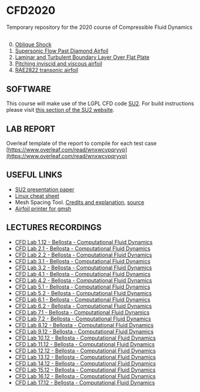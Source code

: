 # CFD2020
Temporary repository for the 2020 course of Compressible Fluid Dynamics
## 
0. [Oblique Shock](OBLIQUE_SHOCK)
1. [Supersonic Flow Past Diamond Airfoil](DIAMOND)
2. [Laminar and Turbulent Boundary Layer Over Flat Plate](FLAT_PLATE)
3. [Pitching inviscid and viscous airfoil](PITCHING)
4. [RAE2822 transonic airfoil](RAE2822)


## SOFTWARE
This course will make use of the LGPL CFD code [SU2](https://su2code.github.io). For build instructions please visit [this section of the SU2 website](https://su2code.github.io/docs_v7/Build-SU2-Linux-MacOS/).

## LAB REPORT
Overleaf template of the report to compile for each test case 
[https://www.overleaf.com/read/wnxwcvpqryvp](https://www.overleaf.com/read/wnxwcvpqryvp)

## USEFUL LINKS
- [SU2 presentation paper](utils/SU2_AIAA2016.pdf)
- [Linux cheat sheet](utils/Linux_cheat_sheet.pdf)
- Mesh Spacing Tool. [Credits and explanation](https://www.cfd-online.com/Forums/openfoam-meshing/61785-blockmesh-grading-calculator.html), [source](utils/MeshSpace.zip)
- [Airfoil printer for gmsh](utils/printGeo)

## LECTURES RECORDINGS
- [CFD Lab 1.12 - Bellosta - Computational Fluid Dynamics](https://politecnicomilano.webex.com/recordingservice/sites/politecnicomilano/recording/playback/2d2414bf22da4254a62d96b5c5bd9668)
- [CFD Lab 2.1 - Bellosta - Computational Fluid Dynamics](https://politecnicomilano.webex.com/recordingservice/sites/politecnicomilano/recording/playback/aec5aabcd80d409996b366d2c7bf1a0d)
- [CFD Lab 2.2 - Bellosta - Computational Fluid Dynamics](https://politecnicomilano.webex.com/recordingservice/sites/politecnicomilano/recording/playback/8fcdc9bf1650401c886cd06d4b1df538)
- [CFD Lab 3.1 - Bellosta - Computational Fluid Dynamics](https://politecnicomilano.webex.com/recordingservice/sites/politecnicomilano/recording/playback/ed367cdbd3284265add251ee6894a752)
- [CFD Lab 3.2 - Bellosta - Computational Fluid Dynamics](https://politecnicomilano.webex.com/recordingservice/sites/politecnicomilano/recording/playback/fd2924a67d5348b8a41452dfd25bce9b)
- [CFD Lab 4.1 - Bellosta - Computational Fluid Dynamics](https://politecnicomilano.webex.com/recordingservice/sites/politecnicomilano/recording/playback/ebc3cd5d0a9741449371be3b26f77e6e)
- [CFD Lab 4.2 - Bellosta - Computational Fluid Dynamics](https://politecnicomilano.webex.com/recordingservice/sites/politecnicomilano/recording/playback/9d1d315c42714eafa3ff40d1b64dab88)
- [CFD Lab 5.1 - Bellosta - Computational Fluid Dynamics](https://politecnicomilano.webex.com/recordingservice/sites/politecnicomilano/recording/playback/a4562a8a0efe428e88796b32f78bcdd7)
- [CFD Lab 5.2 - Bellosta - Computational Fluid Dynamics](https://politecnicomilano.webex.com/recordingservice/sites/politecnicomilano/recording/playback/78a370e46ca249e6ba0c4e77c1079f0b)
- [CFD Lab 6.1 - Bellosta - Computational Fluid Dynamics](https://politecnicomilano.webex.com/recordingservice/sites/politecnicomilano/recording/playback/26a0e2ee46be49268048806dda57978c)
- [CFD Lab 6.2 - Bellosta - Computational Fluid Dynamics](https://politecnicomilano.webex.com/recordingservice/sites/politecnicomilano/recording/playback/cfbeafae5dfc42fe80899d1d37c91b39)
- [CFD Lab 7.1 - Bellosta - Computational Fluid Dynamics](https://politecnicomilano.webex.com/recordingservice/sites/politecnicomilano/recording/playback/8b44b7e0e4754d609fcc061e8aadf816)
- [CFD Lab 7.2 - Bellosta - Computational Fluid Dynamics](https://politecnicomilano.webex.com/recordingservice/sites/politecnicomilano/recording/playback/9b50fe6f37d746c985dc6821a4fce968)
- [CFD Lab 8.12 - Bellosta - Computational Fluid Dynamics](https://politecnicomilano.webex.com/politecnicomilano/ldr.php?RCID=55d199b5aad04d7d9d5c06f7b8d68a44)
- [CFD Lab 9.12 - Bellosta - Computational Fluid Dynamics](https://politecnicomilano.webex.com/politecnicomilano/ldr.php?RCID=d5d3f5ad9d3340a290816bdbae0e7f82)
- [CFD Lab 10.12 - Bellosta - Computational Fluid Dynamics](https://politecnicomilano.webex.com/politecnicomilano/ldr.php?RCID=44c951b35f0f4139b1d0763df85e81fb)
- [CFD Lab 11.12 - Bellosta - Computational Fluid Dynamics](https://politecnicomilano.webex.com/politecnicomilano/ldr.php?RCID=91eb4b7662774f73b9c357010bf101fd)
- [CFD Lab 12.12 - Bellosta - Computational Fluid Dynamics](https://politecnicomilano.webex.com/politecnicomilano/ldr.php?RCID=edc91052d7d14fe8b587d39d4f8be38e)
- [CFD Lab 13.12 - Bellosta - Computational Fluid Dynamics](https://politecnicomilano.webex.com/politecnicomilano/ldr.php?RCID=2712ec5060f443fb82250dc1f93088c0)
- [CFD Lab 14.12 - Bellosta - Computational Fluid Dynamics](https://politecnicomilano.webex.com/politecnicomilano/ldr.php?RCID=5ff1adb4d5c94a08bf38c9b68774d9f4)
- [CFD Lab 15.12 - Bellosta - Computational Fluid Dynamics](https://politecnicomilano.webex.com/politecnicomilano/ldr.php?RCID=49bae5ffbf874c9eb35d5bb9805fa1ef)
- [CFD Lab 16.12 - Bellosta - Computational Fluid Dynamics](https://politecnicomilano.webex.com/politecnicomilano/ldr.php?RCID=11cf6d668177459b86525f3df1003411)
- [CFD Lab 17.12 - Bellosta - Computational Fluid Dynamics](https://politecnicomilano.webex.com/politecnicomilano/ldr.php?RCID=b9086b82c5f54cfdb2e49a7b380c4f61)
